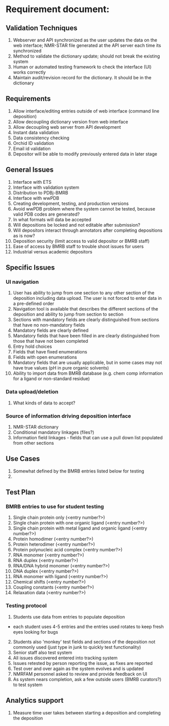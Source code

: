 # Requirement document: 

## Validation Techniques
1. Webserver and API synchronized as the user updates the data on the web interface; NMR-STAR file generated at the API server each time its synchronized
2. Method to validate the dictionary update; should not break the existing system 
3. Human or automated testing framework to check the interface (UI) works correctly
4. Maintain audit/revision record for the dictionary. It should be in the dictionary

## Requirements
1. Allow interface/editing entries outside of web interface (command line deposition)
2. Allow decoupling dictionary version from web interface
3. Allow decoupling web server from API development
4. Instant data validation
5. Data consistency checking 
6. Orchid ID validation
7. Email id validation
8. Depositor will be able to modify previously entered data in later stage 

## General Issues
1.	Interface with ETS
2.	Interface with validation system
3.	Distribution to PDBj-BMRB
4.	Interface with wwPDB
5.	Creating development, testing, and production versions 
6.	Avoid wwPDB problem where the system cannot be tested, because valid PDB codes are generated?
7.	In what formats will data be accepted
8.	Will depositions be locked and not editable after submission?
9.	Will depositors interact through annotators after completing depositions as is now?
10. Deposition security (limit access to valid depositor or BMRB staff)
11. Ease of access by BMRB staff to trouble shoot issues for users
12. Industrial versus academic depositors


## Specific Issues
### UI navigation
1.  User has ability to jump from one section to any other section of the deposition including data upload. The user is not forced to enter data in a pre-defined order
2.  Navigation tool is available that describes the different sections of the deposition and ability to jump from section to section
3.  Sections with mandatory fields are clearly distinguished from sections that have no non-mandatory fields
4.  Mandatory fields are clearly defined
5.  Mandatory fields that have been filled in are clearly distinguished from those that have not been completed
6.  Entry hold choices
7.  Fields that have fixed enumerations
8.  Fields with open enumerations
9.  Mandatory fields that are usually applicable, but in some cases may not have true values (pH in pure organic solvents)
10. Ability to import data from BMRB database (e.g. chem comp information for a ligand or non-standard residue)

### Data upload/deletion
1.  What kinds of data to accept?

### Source of information driving deposition interface
1.  NMR-STAR dictionary
2.  Conditional mandatory linkages (files?)
3.  Information field linkages - fields that can use a pull down list populated from other sections


## Use Cases
1.  Somewhat defined by the BMRB entries listed below for testing
2.  

## Test Plan
### BMRB entries to use for student testing
1.  Single chain protein only (<entry number?>)
2.  Single chain protein with one organic ligand (<entry number?>)
3.  Single chain protein with metal ligand and organic ligand (<entry number?>)
4.  Protein homodimer (<entry number?>)
5.  Protein heterodimer (<entry number?>)
6.  Protein polynucleic acid complex (<entry number?>)
7.  RNA monomer (<entry number?>)
8.  RNA duplex (<entry number?>)
9.  RNA/DNA hybrid monomer (<entry number?>)
10. DNA duplex (<entry number?>)
11. RNA monomer with ligand (<entry number?>)
12. Chemical shifts (<entry number?>)
13. Coupling constants (<entry number?>)
14. Relaxation data (<entry number?>)

### Testing protocol
1.  Students use data from entries to populate deposition
  - each student uses 4-5 entries and the entries used rotates to keep fresh eyes looking for bugs
2.  Students also 'monkey' test fields and sections of the deposition not commonly used (just type in junk to quickly test functionality)
3.  Senior staff also test system
4.  All issues discovered entered into tracking system
5.  Issues retested by person reporting the issue, as fixes are reported
6.  Test over and over again as the system evolves and is updated
7.  NMRFAM personnel asked to review and provide feedback on UI
8.  As system nears completion, ask a few outside users (BMRB curators?) to test system

## Analytics support
1.  Measure time user takes between starting a deposition and completing the deposition

